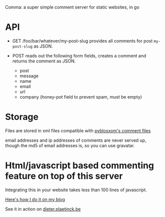 Comma: a super simple comment server for static websites, in go

# API

* GET /foo/bar/whatever/my-post-slug
  provides all comments for post `my-post-slug` as JSON.

* POST
  reads out the following form fields, creates a comment and returns the comment as JSON.
  - post
  - message
  - name
  - email
  - url
  - company (honey-pot field to prevent spam, must be empty)

# Storage

Files are stored in xml files compatible with [pyblosxom's comment files](http://pyblosxom.github.io/)

email addresses and ip addresses of comments are never served up, though the md5 of email addresses is,
so you can use gravatar.

# Html/javascript based commenting feature on top of this server

Integrating this in your website takes less than 100 lines of javascript.

[Here's how I do it on my blog](https://github.com/Dieterbe/hugo-theme-blog/blob/master/layouts/partials/comments.html)

See it in action on [dieter.plaetinck.be](http://dieter.plaetinck.be/)
